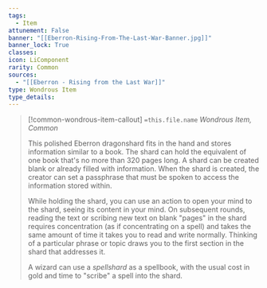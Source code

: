 ```yaml
---
tags:
  - Item
attunement: False
banner: "[[Eberron-Rising-From-The-Last-War-Banner.jpg]]"
banner_lock: True
classes:
icon: LiComponent
rarity: Common
sources:
  - "[[Eberron - Rising from the Last War]]"
type: Wondrous Item
type_details: 
---
```

>[!common-wondrous-item-callout] `=this.file.name`
>*Wondrous Item, Common*
>
>This polished Eberron dragonshard fits in the hand and stores information similar to a book. The shard can hold the equivalent of one book that's no more than 320 pages long. A shard can be created blank or already filled with information. When the shard is created, the creator can set a passphrase that must be spoken to access the information stored within.
>
>While holding the shard, you can use an action to open your mind to the shard, seeing its content in your mind. On subsequent rounds, reading the text or scribing new text on blank "pages" in the shard requires concentration (as if concentrating on a spell) and takes the same amount of time it takes you to read and write normally. Thinking of a particular phrase or topic draws you to the first section in the shard that addresses it.
>
>A wizard can use a *spellshard* as a spellbook, with the usual cost in gold and time to "scribe" a spell into the shard.
>
>
